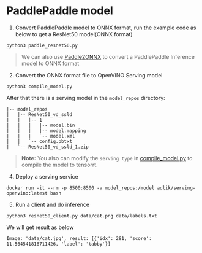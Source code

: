 # PaddlePaddle model

1. Convert PaddlePaddle model to ONNX format, run the example code as below to get a ResNet50 model(ONNX format)
```
python3 paddle_resnet50.py
```

> We can also use [Paddle2ONNX](https://github.com/PaddlePaddle/Paddle2ONNX) to convert a PaddlePaddle Inference model to ONNX format

2. Convert the ONNX format file to OpenVINO Serving model
```
python3 compile_model.py
```
After that there is a serving model in the `model_repos` directory:
```
|-- model_repos
|   |-- ResNet50_vd_ssld 
|   |   |-- 1
|   |   |   |-- model.bin
|   |   |   |-- model.mapping
|   |   |   `-- model.xml
|   |   `-- config.pbtxt
|   `-- ResNet50_vd_ssld_1.zip
```
> **Note:** You also can modify the `serving type` in [compile_model.py]() to compile the model to tensorrt.

4. Deploy a serving service

```
docker run -it --rm -p 8500:8500 -v model_repos:/model adlik/serving-openvino:latest bash
```

5. Run a client and do inference
```
python3 resnet50_client.py data/cat.png data/labels.txt
```
We will get result as below
```
Image: 'data/cat.jpg', result: [{'idx': 281, 'score': 11.564541816711426, 'label': 'tabby'}]
```
